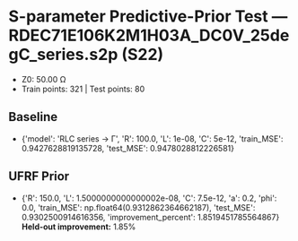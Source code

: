 # S-parameter Predictive-Prior Test — RDEC71E106K2M1H03A_DC0V_25degC_series.s2p (S22)
- Z0: 50.00 Ω
- Train points: 321  |  Test points: 80

## Baseline
- {'model': 'RLC series -> Γ', 'R': 100.0, 'L': 1e-08, 'C': 5e-12, 'train_MSE': 0.9427628819135728, 'test_MSE': 0.9478028812226581}

## UFRF Prior
- {'R': 150.0, 'L': 1.5000000000000002e-08, 'C': 7.5e-12, 'a': 0.2, 'phi': 0.0, 'train_MSE': np.float64(0.9312862364662187), 'test_MSE': 0.9302500914616356, 'improvement_percent': 1.8519451785564867}
**Held-out improvement:** 1.85%